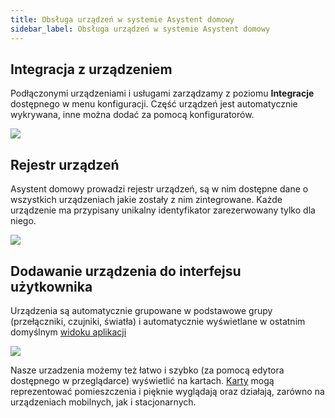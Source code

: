 ```yaml
---
title: Obsługa urządzeń w systemie Asystent domowy
sidebar_label: Obsługa urządzeń w systemie Asystent domowy
---
```


## Integracja z urządzeniem

Podłączonymi urządzeniami i usługami zarządzamy z poziomu **Integracje** dostępnego w menu konfiguracji.
Część urządzeń jest automatycznie wykrywana, inne można dodać za pomocą konfiguratorów.

<img src="/img/en/iot/iot_add_new_device.png" />

## Rejestr urządzeń

Asystent domowy prowadzi rejestr urządzeń, są w nim dostępne dane o wszystkich urządzeniach jakie zostały z nim zintegrowane. Każde urządzenie ma przypisany unikalny identyfikator zarezerwowany tylko dla niego.

<img src="/img/en/iot/iot_rejest_encji.png" />

## Dodawanie urządzenia do interfejsu użytkownika

Urządzenia są automatycznie grupowane w podstawowe grupy (przełączniki, czujniki, światła) i automatycznie wyświetlane w ostatnim domyślnym [widoku aplikacji](/docs/ais_app_views)

<img src="/img/en/iot/iot_dev_view.png" />

Nasze urzadzenia możemy też łatwo i szybko (za pomocą edytora dostępnego w przeglądarce) wyświetlić na kartach. [Karty](/docs/ais_app_cards) mogą reprezentować pomieszczenia i pięknie wyglądają oraz działają, zarówno na urządzeniach mobilnych, jak i stacjonarnych.
